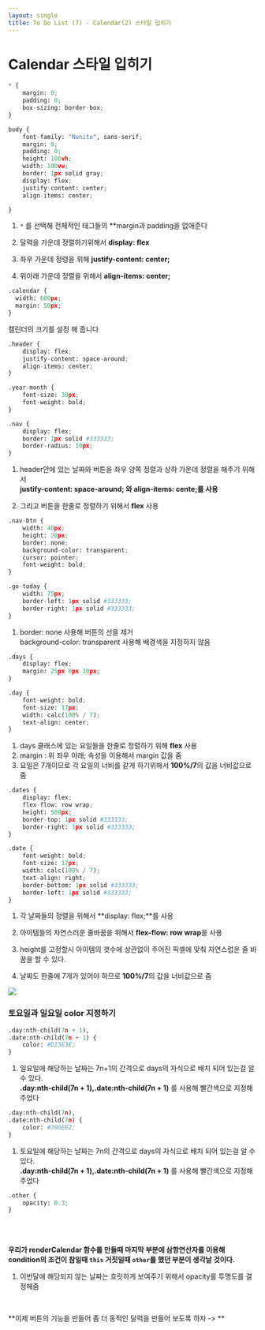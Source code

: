 ```yaml
---
layout: single
title: To Do List (7) - Calendar(2) 스타일 입히기 
---
```

# Calendar 스타일 입히기 


```python
* {
    margin: 0;
    padding: 0;
    box-sizing: border-box;
}

body {
    font-family: "Nunito", sans-serif;
    margin: 0;
    padding: 0;
    height: 100vh;
    width: 100vw;
    border: 1px solid gray;
    display: flex;
    justify-content: center;
    align-items: center;

}


```

1.  `*` 를 선택해 전체적인 태그들의 **margin과 padding을 없애준다    

2. 달력을 가운데 정렬하기위해서 **display: flex**    

3. 좌우 가운데 정령을 위해 **justify-content: center;**

4. 위아래 가운데 정렬을 위해서 **align-items: center;** 


```python
.calendar {
  width: 600px;
  margin: 50px;
}
```

캘린더의 크기를 설정 해 줍니다 


```python
.header {
    display: flex;
    justify-content: space-around;
    align-items: center;
}

.year-month {
    font-size: 30px;
    font-weight: bold;
}

.nav {
    display: flex;
    border: 1px solid #333333;
    border-radius: 10px;
}
```

1. header안에 있는 날짜와 버튼을 좌우 양쪽 정렬과 상하 가운데 정렬을 해주기 위해서   
   **justify-content: space-around; 와 align-items: cente;를 사용** 
   
2. 그리고 버튼을 한줄로 정렬하기 위해서 **flex** 사용 


```python
.nav-btn {
    width: 40px;
    height: 20px;
    border: none;
    background-color: transparent;
    cursor: pointer;
    font-weight: bold;
}

.go-today {
    width: 75px;
    border-left: 1px solid #333333;
    border-right: 1px solid #333333;
} 
```

1. border: none 사용해 버튼의 선을 제거   
   background-color: transparent 사용해 배경색을 지정하지 않음 


```python
.days {
    display: flex;
    margin: 25px 0px 10px;
}

.day {
    font-weight: bold;
    font-size: 17px;
    width: calc(100% / 7);
    text-align: center;
}
```

1. days 클래스에 있는 요일들을 한줄로 정렬하기 위해 **flex** 사용 
2. margin : 위 좌우 아래; 속성을 이용해서 margin 값을 줌 
3. 요일은 7개이므로 각 요일의 너비를 같게 하기위해서 **100%/7**의 값을 너비값으로 줌 


```python
.dates {
    display: flex;
    flex-flow: row wrap;
    height: 500px;
    border-top: 1px solid #333333;
    border-right: 1px solid #333333;
}

.date {
    font-weight: bold;
    font-size: 17px;
    width: calc(100% / 7);
    text-align: right;
    border-bottom: 1px solid #333333;
    border-left: 1px solid #333333;
} 

```

1. 각 날짜들의 정렬을 위해서 **display: flex;**를 사용 

2. 아이템들의 자연스러운 줄바꿈을 위해서 **flex-flow: row wrap**을 사용 

3. height를 고정할시 아이템의 갯수에 상관없이 
   주어진 픽셀에 맞춰 자연스럽운 줄 바꿈을 할 수 있다. 

4. 날짜도 한줄에 7개가 있어야 하므로 **100%/7**의 값을 너비값으로 줌 

![](https://github.com/dony0720/dony0720.github.io/blob/master/image/%EC%BA%98%EB%A6%B0%EB%8D%94%20%EC%8A%A4%ED%83%80%EC%9D%BC%203.png)

### 토요일과 일요일 color 지정하기 


```python
.day:nth-child(7n + 1),
.date:nth-child(7n + 1) {
    color: #D13E3E;
}
```

1. 일요일에 해당하는 날짜는 7n+1의 간격으로 days의 자식으로 배치 되어 있는걸 알 수 있다.    
   **.day:nth-child(7n + 1),.date:nth-child(7n + 1)** 를 사용해 빨간색으로 지정해 주었다


```python
.day:nth-child(7n),
.date:nth-child(7n) {
    color: #396EE2;
}
```

1. 토요일에 해당하는 날짜는 7n의 간격으로 days의 자식으로 배치 되어 있는걸 알 수 있다.    
   **.day:nth-child(7n + 1),.date:nth-child(7n + 1)** 를 사용해 빨간색으로 지정해 주었다


```python
.other {
    opacity: 0.3;
} 
```

<br>
<br>

**우리가 renderCalendar 함수를 만들때 마지막 부분에 삼항연산자를 이용해    
  condition의 조건이 참일때 `this` 거짓일때 `other`를 했던 부분이 생각날 것이다.**

1. 이번달에 해당되지 않는 날짜는 흐릿하게 보여주기 위해서 opacity를 투명도를 결정해줌 

<br>

**이제 버튼의 기능을 만들어 좀 더 동적인 달력을 만들어 보도록 하자 -> **
